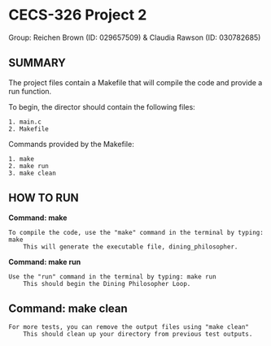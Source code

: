 # CECS-326 Project 2
Group: Reichen Brown (ID: 029657509) & Claudia Rawson (ID: 030782685)

## SUMMARY
The project files contain a Makefile that will compile the code and provide a run function.

To begin, the director should contain the following files:

    1. main.c
    2. Makefile

Commands provided by the Makefile:

    1. make
    2. make run
    3. make clean

## HOW TO RUN
**Command: make**

    To compile the code, use the "make" command in the terminal by typing: make
        This will generate the executable file, dining_philosopher.
    
**Command: make run**

    Use the "run" command in the terminal by typing: make run
        This should begin the Dining Philosopher Loop.

## Command: make clean

    For more tests, you can remove the output files using "make clean"
        This should clean up your directory from previous test outputs.